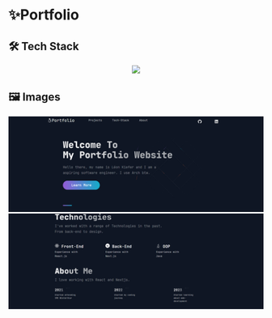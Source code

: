 # ✨Portfolio

## 🛠️ Tech Stack

<p align="center">
  <a href="https://skillicons.dev">
    <img src="https://skillicons.dev/icons?i=react,nextjs,styledcomponents" />
  </a>
</p>

## 🖼️ Images

![Hero Section](./src/img/portfolio-hero-section.png)
![Technologies Section](./src/img/portfolio-technologies-section.png)